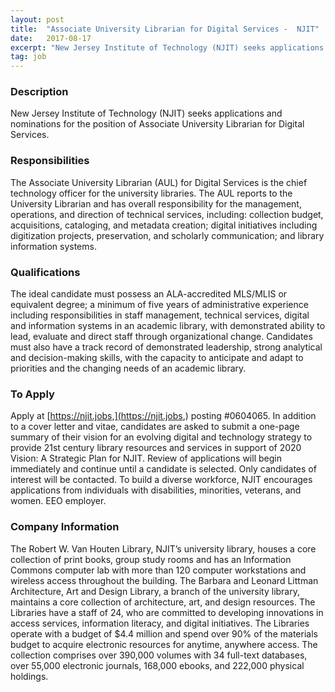 ```yaml
---
layout: post
title:  "Associate University Librarian for Digital Services -  NJIT"
date:   2017-08-17
excerpt: "New Jersey Institute of Technology (NJIT) seeks applications and nominations for the position of Associate University Librarian for Digital Services."
tag: job
---
```


### Description   

New Jersey Institute of Technology (NJIT) seeks applications and nominations for the position of Associate University Librarian for Digital Services.


### Responsibilities   

The Associate University Librarian (AUL) for Digital Services is the chief technology officer for the university libraries. The AUL reports to the University Librarian and has overall responsibility for the management, operations, and direction of technical services, including: collection budget, acquisitions, cataloging, and metadata creation; digital initiatives including digitization projects, preservation, and scholarly communication; and library information systems.


### Qualifications   

The ideal candidate must possess an ALA-accredited MLS/MLIS or equivalent degree; a minimum of five years of administrative experience including responsibilities in staff management, technical services, digital and information systems in an academic library, with demonstrated ability to lead, evaluate and direct staff through organizational change. Candidates must also have a track record of demonstrated leadership, strong analytical and decision-making skills, with the capacity to anticipate and adapt to priorities and the changing needs of an academic library.








### To Apply   

Apply at [https://njit.jobs,](https://njit.jobs,) posting #0604065.  In addition to a cover letter and vitae, candidates are asked to submit a one-page summary of their vision for an evolving digital and technology strategy to provide 21st century library resources and services in support of 2020 Vision: A Strategic Plan for NJIT. Review of applications will begin immediately and continue until a candidate is selected. Only candidates of interest will be contacted. To build a diverse workforce, NJIT encourages applications from individuals with disabilities, minorities, veterans, and women. EEO employer. 


### Company Information   

The Robert W. Van Houten Library, NJIT’s university library, houses a core collection of print books, group study rooms and has an Information Commons computer lab with more than 120 computer workstations and wireless access throughout the building. The Barbara and Leonard Littman Architecture, Art and Design Library, a branch of the university library, maintains a core collection of architecture, art, and design resources. The Libraries have a staff of 24, who are committed to developing innovations in access services, information literacy, and digital initiatives. The Libraries operate with a budget of $4.4 million and spend over 90% of the materials budget to acquire electronic resources for anytime, anywhere access. The collection comprises over 390,000 volumes with 34 full-text databases, over 55,000 electronic journals, 168,000 ebooks, and 222,000 physical holdings.




